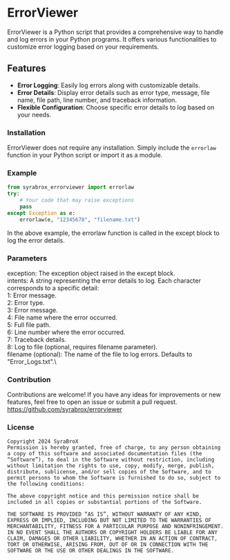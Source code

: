 # ErrorViewer
ErrorViewer is a Python script that provides a comprehensive way to handle and log errors in your Python programs. It offers various functionalities to customize error logging based on your requirements.
## Features
- **Error Logging**: Easily log errors along with customizable details.
- **Error Details**: Display error details such as error type, message, file name, file path, line number, and traceback information.
- **Flexible Configuration**: Choose specific error details to log based on your needs.
### Installation
ErrorViewer does not require any installation. Simply include the `errorlaw` function in your Python script or import it as a module.
### Example
```python
from syrabrox_errorviewer import errorlaw
try:
    # Your code that may raise exceptions
    pass
except Exception as e:
    errorlaw(e, "12345678", "filename.txt")
```
In the above example, the errorlaw function is called in the except block to log the error details.
### Parameters
exception: The exception object raised in the except block.\
intents: A string representing the error details to log. Each character corresponds to a specific detail:\
1: Error message.\
2: Error type.\
3: Error message.\
4: File name where the error occurred.\
5: Full file path.\
6: Line number where the error occurred.\
7: Traceback details.\
8: Log to file (optional, requires filename parameter).\
filename (optional): The name of the file to log errors. Defaults to "Error_Logs.txt".\
### Contribution
Contributions are welcome! If you have any ideas for improvements or new features, feel free to open an issue or submit a pull request.
https://github.com/syrabrox/errorviewer
### License
```text
Copyright 2024 SyraBroX
Permission is hereby granted, free of charge, to any person obtaining a copy of this software and associated documentation files (the “Software”), to deal in the Software without restriction, including without limitation the rights to use, copy, modify, merge, publish, distribute, sublicense, and/or sell copies of the Software, and to permit persons to whom the Software is furnished to do so, subject to the following conditions:

The above copyright notice and this permission notice shall be included in all copies or substantial portions of the Software.

THE SOFTWARE IS PROVIDED “AS IS”, WITHOUT WARRANTY OF ANY KIND, EXPRESS OR IMPLIED, INCLUDING BUT NOT LIMITED TO THE WARRANTIES OF MERCHANTABILITY, FITNESS FOR A PARTICULAR PURPOSE AND NONINFRINGEMENT. IN NO EVENT SHALL THE AUTHORS OR COPYRIGHT HOLDERS BE LIABLE FOR ANY CLAIM, DAMAGES OR OTHER LIABILITY, WHETHER IN AN ACTION OF CONTRACT, TORT OR OTHERWISE, ARISING FROM, OUT OF OR IN CONNECTION WITH THE SOFTWARE OR THE USE OR OTHER DEALINGS IN THE SOFTWARE.
```